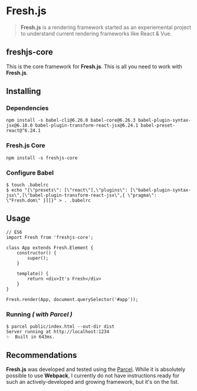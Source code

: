 # Fresh.js
> **Fresh.js** is a rendering framework started as an experiemental project to understand current rendering frameworks like React & Vue.

## freshjs-core
This is the core framework for **Fresh.js**. This is all you need to work with **Fresh.js**.

## Installing
### Dependencies
```
npm install -s babel-cli@6.26.0 babel-core@6.26.3 babel-plugin-syntax-jsx@6.18.0 babel-plugin-transform-react-jsx@6.24.1 babel-preset-react@^6.24.1 
```
### Fresh.js Core
```
npm install -s freshjs-core
```
### Configure Babel
```
$ touch .babelrc
$ echo "{\"presets\": [\"react\"],\"plugins\": [\"babel-plugin-syntax-jsx\",[\"babel-plugin-transform-react-jsx\",{ \"pragma\": \"Fresh.dom\" }]]}" > . .babelrc
```

## Usage
```
// ES6
import Fresh from 'freshjs-core';

class App extends Fresh.Element {
    constructor() {
        super();
    }
    
    template() {
        return <div>It's Fresh</div>
    }
}

Fresh.render(App, document.querySelector('#app'));
```

### Running _( with Parcel )_
```
$ parcel public/index.html --out-dir dist
Server running at http://localhost:1234
✨  Built in 643ms.
```

## Recommendations
**Fresh.js** was developed and tested using the [Parcel](https://parceljs.org/ "Parcel JS Homepage"). While it is absolutely possible to use **Webpack**, I currently do not have instructions ready for such an actively-developed and growing framework, but it's on the list.
